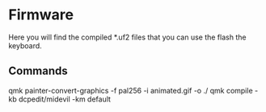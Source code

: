 # Firmware

Here you will find the compiled *.uf2 files that you can use the flash the keyboard.

## Commands

qmk painter-convert-graphics -f pal256 -i animated.gif -o ./
qmk compile -kb dcpedit/midevil -km default
